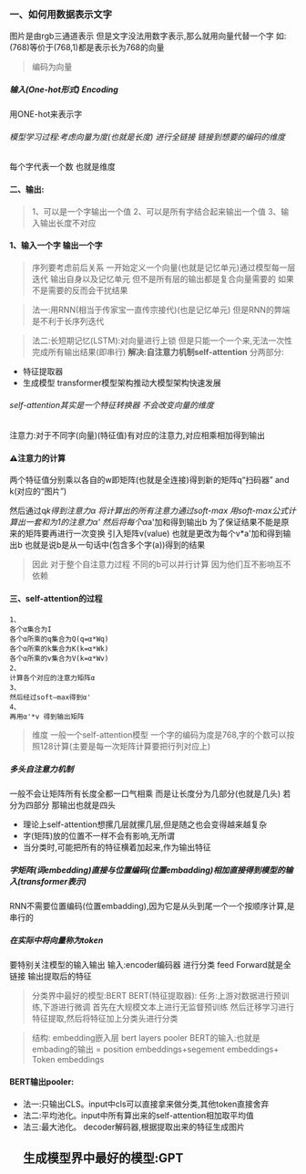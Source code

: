 ### 一、如何用数据表示文字
图片是由rgb三通道表示 但是文字没法用数字表示,那么就用向量代替一个字 如:(768)等价于(768,1)都是表示长为768的向量
>编码为向量
##### 输入(One-hot形式) Encoding
用ONE-hot来表示字
###### 模型学习过程:考虑向量为度(也就是长度) 进行全链接 链接到想要的编码的维度
每个字代表一个数 也就是维度
#### 二、输出:
>1、可以是一个字输出一个值
2、可以是所有字结合起来输出一个值
3、输入输出长度不对应


#### 1、输入一个字 输出一个字
>序列要考虑前后关系
    一开始定义一个向量(也就是记忆单元)通过模型每一层迭代  输出自身以及记忆单元
        但不是所有层的输出都是复合向量需要的 如果不是需要的反而会干扰结果

>法一:用RNN(相当于传家宝一直传宗接代)(也是记忆单元) 但是RNN的弊端是不利于长序列迭代

>法二:长短期记忆(LSTM):对向量进行上锁
但是只能一个一个来,无法一次性完成所有输出结果(即串行)
**解决:自注意力机制self-attention**
>分两部分:
- 特征提取器
- 生成模型
        transformer模型架构推动大模型架构快速发展

###### self-attention其实是一个特征转换器 不会改变向量的维度
注意力:对于不同字(向量)(特征值)有对应的注意力,对应相乘相加得到输出
#### ⚠注意力的计算
两个特征值分别乘以各自的w即矩阵(也就是全连接)得到新的矩阵q“扫码器” and k(对应的“图片”)

然后通过q*k得到注意力α
将计算出的所有注意力通过soft-max  用soft-max公式计算出一套和为1的注意力α'
    然后将每个α*a'加和得到输出b
    为了保证结果不能是原来的矩阵要再进行一次变换 引入矩阵v(value)
也就是更改为每个v*a'加和得到输出b
也就是说b是从一句话中(包含多个字(a))得到的结果

>因此 对于整个自注意力过程 不同的b可以并行计算 因为他们互不影响互不依赖
#### 三、self-attention的过程
    1、
    各个α集合为I
    各个α所乘的q集合为Q(q=α*Wq)
    各个α所乘的k集合为K(k=α*Wk)
    各个α所乘的v集合为V(k=α*Wv)
    2、
    计算各个对应的注意力矩阵α
    3、
    然后经过soft—max得到α'
    4、
    再用α'*v 得到输出矩阵

>维度
一般一个self-attention模型 一个字的编码为度是768,字的个数可以按照128计算(主要是每一次矩阵计算要把行列对应上)

##### 多头自注意力机制
一般不会让矩阵所有长度全都一口气相乘 而是让长度分为几部分(也就是几头)
若分为四部分 那输出也就是四头

- 理论上self-attention想摞几层就摞几层,但是随之也会变得越来越复杂
- 字(矩阵)放的位置不一样不会有影响,无所谓
- 当分类时,可能把所有的特征横着加起来,作为输出特征
##### 字矩阵(词embedding)直接与位置编码(位置embadding)相加直接得到模型的输入(transformer表示)
RNN不需要位置编码(位置embadding),因为它是从头到尾一个一个按顺序计算,是串行的
##### 在实际中将向量称为token
要特别关注模型的输入输出
输入:encoder编码器 进行分类
    feed Forward就是全链接
    输出提取后的特征
>分类界中最好的模型:BERT
    BERT(特征提取器):
        任务:上游对数据进行预训练,下游进行微调
            首先在大规模文本上进行无监督预训练
            然后迁移学习进行特征提取,然后将特征加上分类头进行分类 
        
> 结构:
            embedding嵌入层
            bert layers
            pooler
        BERT的输入:也就是embading的输出
            = position embeddings+segement embeddings+ Token embeddings
            
#### BERT输出pooler:
- 法一:只输出CLS。input中cls可以直接拿来做分类,其他token直接舍弃
- 法二:平均池化。input中所有算出来的self-attention相加取平均值
- 法三:最大池化。
decoder解码器,根据提取出来的特征生成图片
    ## 生成模型界中最好的模型:GPT


